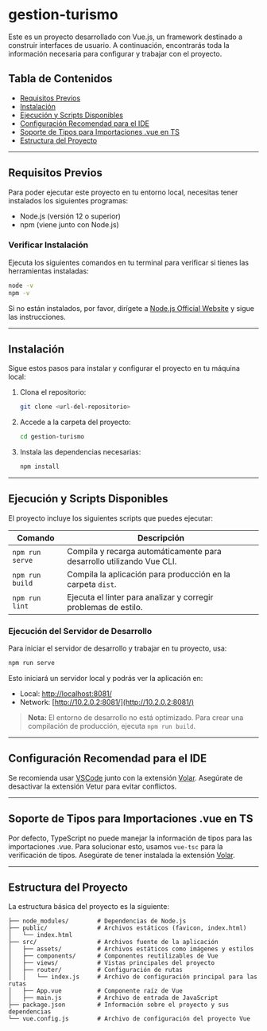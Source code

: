 # gestion-turismo

Este es un proyecto desarrollado con Vue.js, un framework destinado a construir interfaces de usuario. A continuación, encontrarás toda la información necesaria para configurar y trabajar con el proyecto.

## Tabla de Contenidos
- [Requisitos Previos](#requisitos-previos)
- [Instalación](#instalación)
- [Ejecución y Scripts Disponibles](#ejecución-y-scripts-disponibles)
- [Configuración Recomendad para el IDE](#configuración-recomendada-para-el-ide)
- [Soporte de Tipos para Importaciones .vue en TS](#soporte-de-tipos-para-importaciones-vue-en-ts)
- [Estructura del Proyecto](#estructura-del-proyecto)

---

## Requisitos Previos

Para poder ejecutar este proyecto en tu entorno local, necesitas tener instalados los siguientes programas:

- Node.js (versión 12 o superior)
- npm (viene junto con Node.js)

### Verificar Instalación

Ejecuta los siguientes comandos en tu terminal para verificar si tienes las herramientas instaladas:

```bash
node -v
npm -v
```

Si no están instalados, por favor, dirígete a [Node.js Official Website](https://nodejs.org/) y sigue las instrucciones.

---

## Instalación

Sigue estos pasos para instalar y configurar el proyecto en tu máquina local:

1. Clona el repositorio:

    ```bash
    git clone <url-del-repositorio>
    ```

2. Accede a la carpeta del proyecto:

    ```bash
    cd gestion-turismo
    ```

3. Instala las dependencias necesarias:

    ```bash
    npm install
    ```

---

## Ejecución y Scripts Disponibles

El proyecto incluye los siguientes scripts que puedes ejecutar:

| Comando              | Descripción                                                          |
| -------------------- | -------------------------------------------------------------------- |
| `npm run serve`      | Compila y recarga automáticamente para desarrollo utilizando Vue CLI. |
| `npm run build`      | Compila la aplicación para producción en la carpeta `dist`.          |
| `npm run lint`       | Ejecuta el linter para analizar y corregir problemas de estilo.      |

### Ejecución del Servidor de Desarrollo

Para iniciar el servidor de desarrollo y trabajar en tu proyecto, usa:

```bash
npm run serve
```

Esto iniciará un servidor local y podrás ver la aplicación en:

- Local: [http://localhost:8081/](http://localhost:8081/)
- Network: [http://10.2.0.2:8081/](http://10.2.0.2:8081/)

> **Nota:** El entorno de desarrollo no está optimizado. Para crear una compilación de producción, ejecuta `npm run build`.

---

## Configuración Recomendad para el IDE

Se recomienda usar [VSCode](https://code.visualstudio.com/) junto con la extensión [Volar](https://marketplace.visualstudio.com/items?itemName=Vue.volar). Asegúrate de desactivar la extensión Vetur para evitar conflictos.

---

## Soporte de Tipos para Importaciones .vue en TS

Por defecto, TypeScript no puede manejar la información de tipos para las importaciones .vue. Para solucionar esto, usamos `vue-tsc` para la verificación de tipos. Asegúrate de tener instalada la extensión [Volar](https://marketplace.visualstudio.com/items?itemName=Vue.volar).

---

## Estructura del Proyecto

La estructura básica del proyecto es la siguiente:

```plaintext
├── node_modules/        # Dependencias de Node.js
├── public/              # Archivos estáticos (favicon, index.html)
│   └── index.html
├── src/                 # Archivos fuente de la aplicación
│   ├── assets/          # Archivos estáticos como imágenes y estilos
│   ├── components/      # Componentes reutilizables de Vue
│   ├── views/           # Vistas principales del proyecto
│   ├── router/          # Configuración de rutas
│   │   └── index.js     # Archivo de configuración principal para las rutas
│   ├── App.vue          # Componente raíz de Vue
│   ├── main.js          # Archivo de entrada de JavaScript
├── package.json         # Información sobre el proyecto y sus dependencias
└── vue.config.js        # Archivo de configuración del proyecto Vue
```

